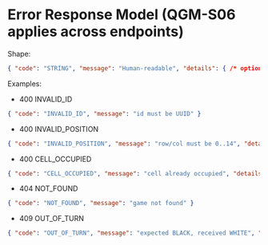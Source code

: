 # Error Response Model (QGM-S06 applies across endpoints)

Shape:
```json
{ "code": "STRING", "message": "Human-readable", "details": { /* optional */ } }
```

Examples:
- 400 INVALID_ID
```json
{ "code": "INVALID_ID", "message": "id must be UUID" }
```
- 400 INVALID_POSITION
```json
{ "code": "INVALID_POSITION", "message": "row/col must be 0..14", "details": { "row": -1, "col": 0 } }
```
- 400 CELL_OCCUPIED
```json
{ "code": "CELL_OCCUPIED", "message": "cell already occupied", "details": { "row": 5, "col": 5 } }
```
- 404 NOT_FOUND
```json
{ "code": "NOT_FOUND", "message": "game not found" }
```
- 409 OUT_OF_TURN
```json
{ "code": "OUT_OF_TURN", "message": "expected BLACK, received WHITE", "details": { "expected": "BLACK", "received": "WHITE" } }
```
